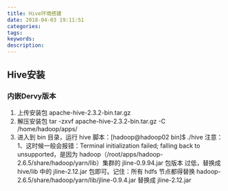 ```yaml
---
title: Hive环境搭建
date: 2018-04-03 19:11:51
categories:
tags:
keywords:
description:
---
```

## Hive安装
### 内嵌Dervy版本
1. 上传安装包 apache-hive-2.3.2-bin.tar.gz 
2.  解压安装包 tar  -zxvf  apache-hive-2.3.2-bin.tar.gz  -C  /home/hadoop/apps/ 
3. 进入到 bin 目录，运行 hive 脚本：[hadoop@hadoop02 bin]$ ./hive 
    注意： 1、这时候一般会报错：Terminal initialization failed; falling back to unsupported，是因为 hadoop（/root/apps/hadoop-2.6.5/share/hadoop/yarn/lib）集群的 jline-0.9.94.jar 包版本 过低，替换成 hive/lib 中的 jline-2.12.jar 包即可。记住：所有 hdfs 节点都得替换 hadoop-2.6.5/share/hadoop/yarn/lib/jline-0.9.4.jar 替换成 jline-2.12.jar 